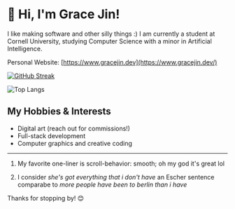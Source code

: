 # 👋 Hi, I'm Grace Jin!
I like making software and other silly things :)
I am currently a student at Cornell University, studying Computer Science with a minor in Artificial Intelligence. 

Personal Website: [https://www.gracejin.dev](https://www.gracejin.dev/)

[![GitHub Streak](https://streak-stats.demolab.com?user=gracejinsotrue&theme=tokyonight&hide_border=true)](https://git.io/streak-stats)

![Top Langs](https://github-readme-stats.vercel.app/api/top-langs/?username=gracejinsotrue&layout=compact&theme=tokyonight&langs_count=8&hide_border=true)







## My Hobbies & Interests
- Digital art (reach out for commissions!)
- Full-stack development  
- Computer graphics and creative coding  
---

1) My favorite one-liner is scroll-behavior: smooth; oh my god it's great lol
   
2) I consider _she's got everything that i don't have_ an Escher sentence comparabe to _more people have been to berlin than i have_

Thanks for stopping by! 😊
